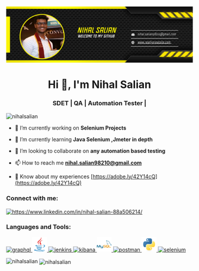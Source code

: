 ![logo](https://github.com/NihalSalian/NihalSalian/blob/main/Yellow%20Professional%20Gamer%20LinkedIn%20Article%20Cover.png)
<h1 align="center">Hi 👋, I'm Nihal Salian</h1>
<h3 align="center">SDET | QA | Automation Tester |</h3>


<p align="left"> <img src="https://komarev.com/ghpvc/?username=nihalsalian&label=Profile%20views&color=0e75b6&style=flat" alt="nihalsalian" /> </p>

- 🔭 I’m currently working on **Selenium Projects**

- 🌱 I’m currently learning **Java Selenium ,Jmeter in depth**

- 👯 I’m looking to collaborate on **any automation based testing**

- 📫 How to reach me **nihal.salian98210@gmail.com**

- 📄 Know about my experiences [https://adobe.ly/42Y14cQ](https://adobe.ly/42Y14cQ)

<h3 align="left">Connect with me:</h3>
<p align="left">
<a href="https://linkedin.com/in/https://www.linkedin.com/in/nihal-salian-88a506214/" target="blank"><img align="center" src="https://raw.githubusercontent.com/rahuldkjain/github-profile-readme-generator/master/src/images/icons/Social/linked-in-alt.svg" alt="https://www.linkedin.com/in/nihal-salian-88a506214/" height="30" width="40" /></a>
</p>

<h3 align="left">Languages and Tools:</h3>
<p align="left"> <a href="https://graphql.org" target="_blank" rel="noreferrer"> <img src="https://www.vectorlogo.zone/logos/graphql/graphql-icon.svg" alt="graphql" width="40" height="40"/> </a> <a href="https://www.java.com" target="_blank" rel="noreferrer"> <img src="https://raw.githubusercontent.com/devicons/devicon/master/icons/java/java-original.svg" alt="java" width="40" height="40"/> </a> <a href="https://www.jenkins.io" target="_blank" rel="noreferrer"> <img src="https://www.vectorlogo.zone/logos/jenkins/jenkins-icon.svg" alt="jenkins" width="40" height="40"/> </a> <a href="https://www.elastic.co/kibana" target="_blank" rel="noreferrer"> <img src="https://www.vectorlogo.zone/logos/elasticco_kibana/elasticco_kibana-icon.svg" alt="kibana" width="40" height="40"/> </a> <a href="https://www.mysql.com/" target="_blank" rel="noreferrer"> <img src="https://raw.githubusercontent.com/devicons/devicon/master/icons/mysql/mysql-original-wordmark.svg" alt="mysql" width="40" height="40"/> </a> <a href="https://postman.com" target="_blank" rel="noreferrer"> <img src="https://www.vectorlogo.zone/logos/getpostman/getpostman-icon.svg" alt="postman" width="40" height="40"/> </a> <a href="https://www.python.org" target="_blank" rel="noreferrer"> <img src="https://raw.githubusercontent.com/devicons/devicon/master/icons/python/python-original.svg" alt="python" width="40" height="40"/> </a> <a href="https://www.selenium.dev" target="_blank" rel="noreferrer"> <img src="https://raw.githubusercontent.com/detain/svg-logos/780f25886640cef088af994181646db2f6b1a3f8/svg/selenium-logo.svg" alt="selenium" width="40" height="40"/> </a> </p>

<p><img align="left" src="https://github-readme-stats.vercel.app/api/top-langs?username=nihalsalian&show_icons=true&locale=en&layout=compact" alt="nihalsalian" /></p>

<p>&nbsp;<img align="center" src="https://github-readme-stats.vercel.app/api?username=nihalsalian&show_icons=true&locale=en" alt="nihalsalian" /></p>
